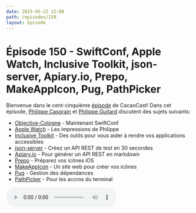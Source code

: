 ```yaml
---
date: 2015-05-22 12:00
path: /episodes/150
layout: Episode
---
```

# Épisode 150 - SwiftConf, Apple Watch, Inclusive Toolkit, json-server, Apiary.io, Prepo, MakeAppIcon, Pug, PathPicker
<p>Bienvenue dans le cent-cinquième <a href="https://cacaocast.com/media/cacaocast_150.m4a" title="CacaoCast Episode 150">épisode</a> de CacaoCast! Dans cet épisode, <a href="http://www.twitter.com/philippec" title="Philippe Casgrain sur Twitter">Philippe Casgrain</a> et <a href="http://www.twitter.com/philippeguitard" title="Philippe Guitard sur Twitter">Philippe Guitard</a> discutent des sujets suivants:</p>
<ul><li><a href="http://objcgn.com" title="Objective-Cologne">Objective-Cologne</a> - Maintenant SwiftConf</li>
<li><a href="http://developer.casgrain.com/?p=131" title="Apple Watch">Apple Watch</a> - Les impressions de Philippe</li>
<li><a href="https://www.kickstarter.com/projects/2038926420/inclusive-toolkit-tools-for-ios-and-os-x-app-acces" title="Inclusive Toolkit">Inclusive Toolkit</a> - Des outils pour vous aider à rendre vos applications accessibles</li>
<li><a href="https://github.com/typicode/json-server" title="json-server">json-server</a> - Créez un API REST de test en 30 secondes</li>
<li><a href="http://apiary.io" title="Apiary.io">Apiary.io</a> - Pour générer un API REST en markdown</li>
<li><a href="https://itunes.apple.com/app/prepo/id476533227?mt=12" title="Prepo">Prepo</a> - Préparez vos icônes iOS</li>
<li><a href="http://makeappicon.com" title="MakeAppIcon">MakeAppIcon</a> - Un site web pour créer vos icônes</li>
<li><a href="https://github.com/ashur/pug" title="Pug">Pug</a> - Gestion des dépendances</li>
<li><a href="https://facebook.github.io/PathPicker/" title="PathPicker">PathPicker</a> - Pour les accros du terminal</li>
</ul>
<p><audio controls><source src="https://cacaocast.com/media/cacaocast_150.m4a" type="audio/mpeg"><source src="https://cacaocast.com/media/cacaocast_150.m4a" type="audio/mp4">Votre navigateur ne supporte pas l'élément audio / Your browser does not support the audio element.</audio></p>
